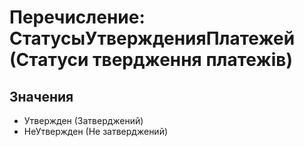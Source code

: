 ﻿# Перечисление: СтатусыУтвержденияПлатежей (Статуси твердження платежів)

## Значения

- Утвержден (Затверджений)
- НеУтвержден (Не затверджений)

